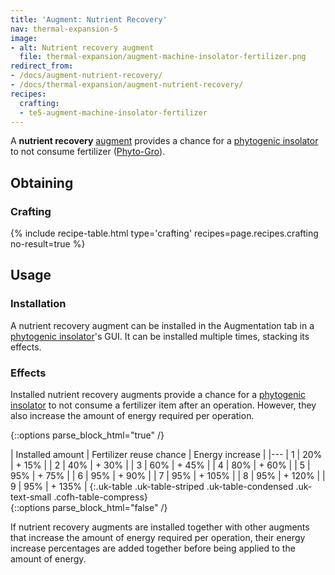 ```yaml
---
title: 'Augment: Nutrient Recovery'
nav: thermal-expansion-5
image:
- alt: Nutrient recovery augment
  file: thermal-expansion/augment-machine-insolator-fertilizer.png
redirect_from:
- /docs/augment-nutrient-recovery/
- /docs/thermal-expansion/augment-nutrient-recovery/
recipes:
  crafting:
  - te5-augment-machine-insolator-fertilizer
---
```


A **nutrient recovery** [augment](/docs/thermal-expansion-5/augments/) provides a chance for a
[phytogenic insolator](/docs/thermal-expansion-5/phytogenic-insolator/) to not consume fertilizer
([Phyto-Gro](/docs/thermal-foundation-2/phyto-gro/)).


Obtaining
---------

### Crafting
{% include recipe-table.html type='crafting' recipes=page.recipes.crafting no-result=true %}


Usage
-----

### Installation
A nutrient recovery augment can be installed in the Augmentation tab in a
[phytogenic insolator](/docs/thermal-expansion-5/phytogenic-insolator/)'s GUI. It can be installed
multiple times, stacking its effects.

### Effects
Installed nutrient recovery augments provide a chance for a [phytogenic
insolator](/docs/thermal-expansion-5/phytogenic-insolator/) to not consume a fertilizer item after
an operation. However, they also increase the amount of energy required per
operation.

{::options parse_block_html="true" /}
<div class="uk-overflow-container">
| Installed amount | Fertilizer reuse chance | Energy increase |
|---
| 1 | 20% | + 15% |
| 2 | 40% | + 30% |
| 3 | 60% | + 45% |
| 4 | 80% | + 60% |
| 5 | 95% | + 75% |
| 6 | 95% | + 90% |
| 7 | 95% | + 105% |
| 8 | 95% | + 120% |
| 9 | 95% | + 135% |
{:.uk-table .uk-table-striped .uk-table-condensed .uk-text-small .cofh-table-compress}
</div>
{::options parse_block_html="false" /}

If nutrient recovery augments are installed together with other augments that
increase the amount of energy required per operation, their energy increase
percentages are added together before being applied to the amount of energy.
